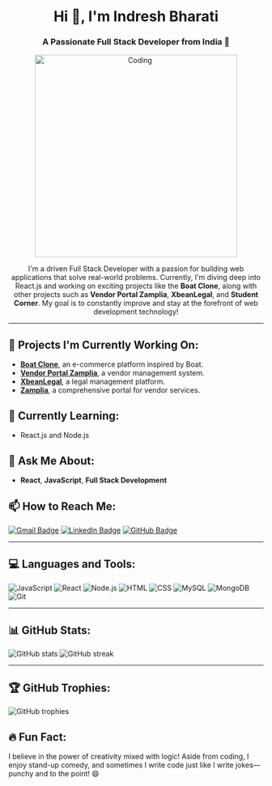 <h1 align="center">Hi 👋, I'm Indresh Bharati</h1>
<h3 align="center">A Passionate Full Stack Developer from India 🚀</h3>

<p align="center">
  <img src="https://cdn.dribbble.com/users/1162077/screenshots/3848914/programmer.gif" alt="Coding" width="400"/>
</p>

<p align="center">
   I'm a driven Full Stack Developer with a passion for building web applications that solve real-world problems. Currently, I'm diving deep into React.js and working on exciting projects like the <strong>Boat Clone</strong>, along with other projects such as <strong>Vendor Portal Zamplia</strong>, <strong>XbeanLegal</strong>, and <strong>Student Corner</strong>. My goal is to constantly improve and stay at the forefront of web development technology!
</p>

---

## 🔭 Projects I'm Currently Working On:

- [**Boat Clone**](#), an e-commerce platform inspired by Boat.
- [**Vendor Portal Zamplia**](https://vendor.zamplia.com), a vendor management system.
- [**XbeanLegal**](https://xbinlegal.pandoconsultants.com), a legal management platform.
- [**Zamplia**](https://zamplia.com), a comprehensive portal for vendor services.

## 🌱 Currently Learning:

- React.js and Node.js

## 💬 Ask Me About:

- **React**, **JavaScript**, **Full Stack Development**

## 📫 How to Reach Me:

[![Gmail Badge](https://img.shields.io/badge/-indreshbharati77@gmail.com-D14836?style=flat&logo=Gmail&logoColor=white)](mailto:indreshbharati77@gmail.com)
[![LinkedIn Badge](https://img.shields.io/badge/-Indresh%20Bharati-blue?style=flat&logo=Linkedin&logoColor=white)](https://www.linkedin.com/in/indresh-bharati-24775a202/)
[![GitHub Badge](https://img.shields.io/badge/-theindresh-181717?style=flat&logo=github&logoColor=white)](https://github.com/theindresh)

---

## 💻 Languages and Tools:

<p align="left">
   <img src="https://img.shields.io/badge/JavaScript-F7DF1E?style=for-the-badge&logo=javascript&logoColor=black" alt="JavaScript"/>
   <img src="https://img.shields.io/badge/React-61DAFB?style=for-the-badge&logo=react&logoColor=black" alt="React"/>
   <img src="https://img.shields.io/badge/Node.js-339933?style=for-the-badge&logo=nodedotjs&logoColor=white" alt="Node.js"/>
   <img src="https://img.shields.io/badge/HTML-E34F26?style=for-the-badge&logo=html5&logoColor=white" alt="HTML"/>
   <img src="https://img.shields.io/badge/CSS-1572B6?style=for-the-badge&logo=css3&logoColor=white" alt="CSS"/>
   <img src="https://img.shields.io/badge/MySQL-4479A1?style=for-the-badge&logo=mysql&logoColor=white" alt="MySQL"/>
   <img src="https://img.shields.io/badge/MongoDB-47A248?style=for-the-badge&logo=mongodb&logoColor=white" alt="MongoDB"/>
   <img src="https://img.shields.io/badge/Git-F05032?style=for-the-badge&logo=git&logoColor=white" alt="Git"/>
</p>

---

## 📊 GitHub Stats:

<p align="left">
   <img src="https://github-readme-stats.vercel.app/api?username=theindresh&show_icons=true&theme=radical" alt="GitHub stats"/>
   <img src="https://github-readme-streak-stats.herokuapp.com/?user=theindresh&theme=radical" alt="GitHub streak"/>
</p>

---

## 🏆 GitHub Trophies:

<p align="left">
   <img src="https://github-profile-trophy.vercel.app/?username=theindresh&theme=onedark" alt="GitHub trophies"/>
</p>

## 🔥 Fun Fact:

I believe in the power of creativity mixed with logic! Aside from coding, I enjoy stand-up comedy, and sometimes I write code just like I write jokes—punchy and to the point! 😄
